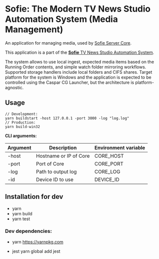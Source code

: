 # Sofie: The Modern TV News Studio Automation System (Media Management)
An application for managing media, used by [Sofie Server Core](https://github.com/nrkno/tv-automation-server-core).

This application is a part of the [**Sofie** TV News Studio Automation System](https://github.com/nrkno/Sofie-TV-automation/).

The system allows to use local ingest, expected media items based on the Running Order contents, and simple watch folder mirroring workflows. Supported storage handlers include local folders and CIFS shares. Target platform for the system is Windows and the application is expected to be controlled using the Caspar CG Launcher, but the architecture is platform-agnostic.  

## Usage
```
// Development:
yarn buildstart -host 127.0.0.1 -port 3000 -log "log.log"
// Production:
yarn build-win32
```

**CLI arguments:**

| Argument  | Description | Environment variable |
| ------------- | ------------- | --- |
| -host  | Hostname or IP of Core  | CORE_HOST  |
| -port  | Port of Core   |  CORE_PORT |
| -log  | Path to output log |  CORE_LOG |
| -id   | Device ID to use | DEVICE_ID |

## Installation for dev

* yarn
* yarn build
* yarn test

### Dev dependencies:

* yarn
	https://yarnpkg.com

* jest
	yarn global add jest
